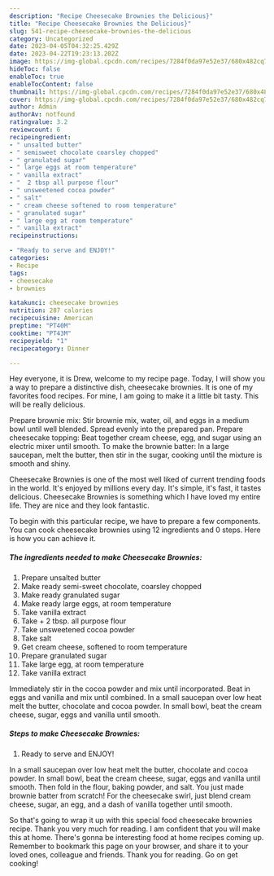 ```yaml
---
description: "Recipe Cheesecake Brownies the Delicious}"
title: "Recipe Cheesecake Brownies the Delicious}"
slug: 541-recipe-cheesecake-brownies-the-delicious
category: Uncategorized
date: 2023-04-05T04:32:25.429Z
date: 2023-04-22T19:23:13.202Z
image: https://img-global.cpcdn.com/recipes/7284f0da97e52e37/680x482cq70/cheesecake-brownies-recipe-main-photo.jpg
hideToc: false
enableToc: true
enableTocContent: false
thumbnail: https://img-global.cpcdn.com/recipes/7284f0da97e52e37/680x482cq70/cheesecake-brownies-recipe-main-photo.jpg
cover: https://img-global.cpcdn.com/recipes/7284f0da97e52e37/680x482cq70/cheesecake-brownies-recipe-main-photo.jpg
author: Admin
authorAv: notfound
ratingvalue: 3.2
reviewcount: 6
recipeingredient:
- " unsalted butter"
- " semisweet chocolate coarsley chopped"
- " granulated sugar"
- " large eggs at room temperature"
- " vanilla extract"
- "  2 tbsp all purpose flour"
- " unsweetened cocoa powder"
- " salt"
- " cream cheese softened to room temperature"
- " granulated sugar"
- " large egg at room temperature"
- " vanilla extract"
recipeinstructions:

- "Ready to serve and ENJOY!"
categories:
- Recipe
tags:
- cheesecake
- brownies

katakunci: cheesecake brownies 
nutrition: 287 calories
recipecuisine: American
preptime: "PT40M"
cooktime: "PT43M"
recipeyield: "1"
recipecategory: Dinner

---
```



Hey everyone, it is Drew, welcome to my recipe page. Today, I will show you a way to prepare a distinctive dish, cheesecake brownies. It is one of my favorites food recipes. For mine, I am going to make it a little bit tasty. This will be really delicious.

Prepare brownie mix: Stir brownie mix, water, oil, and eggs in a medium bowl until well blended. Spread evenly into the prepared pan. Prepare cheesecake topping: Beat together cream cheese, egg, and sugar using an electric mixer until smooth. To make the brownie batter: In a large saucepan, melt the butter, then stir in the sugar, cooking until the mixture is smooth and shiny.

Cheesecake Brownies is one of the most well liked of current trending foods in the world. It's enjoyed by millions every day. It's simple, it's fast, it tastes delicious. Cheesecake Brownies is something which I have loved my entire life. They are nice and they look fantastic.


To begin with this particular recipe, we have to prepare a few components. You can cook cheesecake brownies using 12 ingredients and 0 steps. Here is how you can achieve it.

<!--inarticleads1-->

##### The ingredients needed to make Cheesecake Brownies:

1. Prepare  unsalted butter
1. Make ready  semi-sweet chocolate, coarsley chopped
1. Make ready  granulated sugar
1. Make ready  large eggs, at room temperature
1. Take  vanilla extract
1. Take  + 2 tbsp. all purpose flour
1. Take  unsweetened cocoa powder
1. Take  salt
1. Get  cream cheese, softened to room temperature
1. Prepare  granulated sugar
1. Take  large egg, at room temperature
1. Take  vanilla extract


Immediately stir in the cocoa powder and mix until incorporated. Beat in eggs and vanilla and mix until combined. In a small saucepan over low heat melt the butter, chocolate and cocoa powder. In small bowl, beat the cream cheese, sugar, eggs and vanilla until smooth. 

<!--inarticleads2-->

##### Steps to make Cheesecake Brownies:


1. Ready to serve and ENJOY!

In a small saucepan over low heat melt the butter, chocolate and cocoa powder. In small bowl, beat the cream cheese, sugar, eggs and vanilla until smooth. Then fold in the flour, baking powder, and salt. You just made brownie batter from scratch! For the cheesecake swirl, just blend cream cheese, sugar, an egg, and a dash of vanilla together until smooth. 

So that's going to wrap it up with this special food cheesecake brownies recipe. Thank you very much for reading. I am confident that you will make this at home. There's gonna be interesting food at home recipes coming up. Remember to bookmark this page on your browser, and share it to your loved ones, colleague and friends. Thank you for reading. Go on get cooking!
